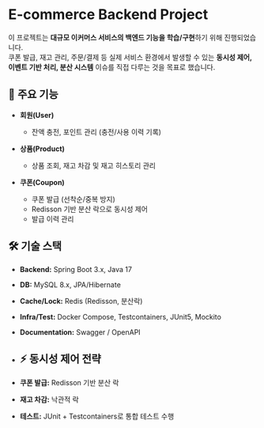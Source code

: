# E-commerce Backend Project

이 프로젝트는 **대규모 이커머스 서비스의 백엔드 기능을 학습/구현**하기 위해 진행되었습니다.  
쿠폰 발급, 재고 관리, 주문/결제 등 실제 서비스 환경에서 발생할 수 있는 **동시성 제어, 이벤트 기반 처리, 분산 시스템** 이슈를 직접 다루는 것을 목표로 했습니다.

## 🔑 주요 기능
- **회원(User)**
  - 잔액 충전, 포인트 관리 (충전/사용 이력 기록)

- **상품(Product)**
  - 상품 조회, 재고 차감 및 재고 히스토리 관리
    
- **쿠폰(Coupon)**
  - 쿠폰 발급 (선착순/중복 방지)
  - Redisson 기반 분산 락으로 동시성 제어
  - 발급 이력 관리


## 🛠️ 기술 스택

- **Backend:** Spring Boot 3.x, Java 17  
- **DB:** MySQL 8.x, JPA/Hibernate  
- **Cache/Lock:** Redis (Redisson, 분산락)  
- **Infra/Test:** Docker Compose, Testcontainers, JUnit5, Mockito  
- **Documentation:** Swagger / OpenAPI

- ## ⚡ 동시성 제어 전략
- **쿠폰 발급:** Redisson 기반 분산 락
- **재고 차감:** 낙관적 락
- **테스트:** JUnit + Testcontainers로 통합 테스트 수행
